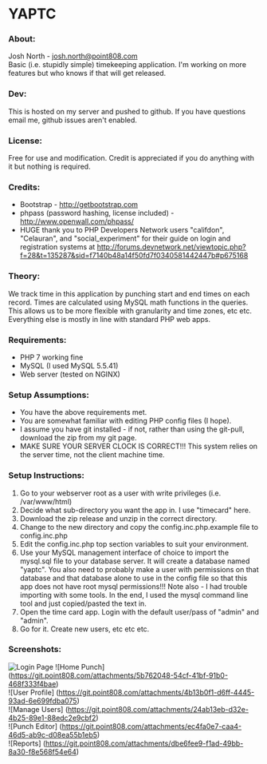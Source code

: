 # YAPTC #
### About: ###
Josh North - josh.north@point808.com  
Basic (i.e. stupidly simple) timekeeping application.  I'm working on more features but who knows if that will get released.  

### Dev: ###
This is hosted on my server and pushed to github.  If you have questions email me, github issues aren't enabled.

### License: ###
Free for use and modification.  Credit is appreciated if you do anything with it but nothing is required.  

### Credits: ###
* Bootstrap - http://getbootstrap.com
* phpass (password hashing, license included) - http://www.openwall.com/phpass/  
* HUGE thank you to PHP Developers Network users "califdon", "Celauran", and "social_experiment" for their guide on login and registration systems at http://forums.devnetwork.net/viewtopic.php?f=28&t=135287&sid=f7140b48a14f50fd7f0340581442447b#p675168  

### Theory: ###
We track time in this application by punching start and end times on each record.  Times are calculated using MySQL math functions in the queries.  This allows us to be more flexible with granularity and time zones, etc etc.  Everything else is mostly in line with standard PHP web apps.  

### Requirements: ###
* PHP 7 working fine 
* MySQL (I used MySQL 5.5.41)  
* Web server (tested on NGINX)  

### Setup Assumptions: ###
* You have the above requirements met.  
* You are somewhat familiar with editing PHP config files (I hope).  
* I assume you have git installed - if not, rather than using the git-pull, download the zip from my git page.  
* MAKE SURE YOUR SERVER CLOCK IS CORRECT!!! This system relies on the server time, not the client machine time.

### Setup Instructions: ###
1. Go to your webserver root as a user with write privileges (i.e. /var/www/html)  
2. Decide what sub-directory you want the app in.  I use "timecard" here.  
3. Download the zip release and unzip in the correct directory.  
4. Change to the new directory and copy the config.inc.php.example file to config.inc.php  
5. Edit the config.inc.php top section variables to suit your environment.  
6. Use your MySQL management interface of choice to import the mysql.sql file to your database server.  It will create a database named "yaptc". You also need to probably make a user with permissions on that database and that database alone to use in the config file so that this app does not have root mysql permissions!!!  Note also - I had trouble importing with some tools.  In the end, I used the mysql command line tool and just copied/pasted the text in.  
7. Open the time card app.  Login with the default user/pass of "admin" and "admin".  
8. Go for it. Create new users, etc etc etc.  

### Screenshots: ###
![Login Page](../doc/login.png?raw=true "Login Page")
![Home Punch] (https://git.point808.com/attachments/5b762048-54cf-41bf-91b0-468f333f4bae)  
![User Profile] (https://git.point808.com/attachments/4b13b0f1-d6ff-4445-93ad-6e699fdba075)  
![Manage Users] (https://git.point808.com/attachments/24ab13eb-d32e-4b25-89e1-88edc2e9cbf2)  
![Punch Editor] (https://git.point808.com/attachments/ec4fa0e7-caa4-46d5-ab9c-d08ea55b1eb5)  
![Reports] (https://git.point808.com/attachments/dbe6fee9-f1ad-49bb-8a30-f8e568f54e64)  